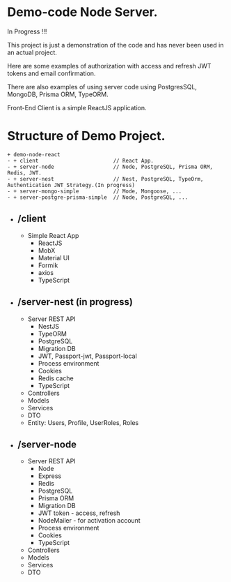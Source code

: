 # Demo-code Node Server.
In Progress !!!

This project is just a demonstration of the code and has never been used in an actual project.

Here are some examples of authorization with access and refresh JWT tokens and email confirmation.

There are also examples of using server code using PostgresSQL, MongoDB, Prisma ORM, TypeORM.

Front-End Client is a simple ReactJS application.

# Structure of Demo Project.
```
+ demo-node-react
- + client                        // React App.
- + server-node                   // Node, PostgreSQL, Prisma ORM, Redis, JWT.
- + server-nest                   // Nest, PostgreSQL, TypeOrm, Authentication JWT Strategy.(In progress)
- + server-mongo-simple           // Mode, Mongoose, ...
- + server-postgre-prisma-simple  // Node, PostgreSQL, ...
```

- ## /client
  - Simple React App
    - ReactJS
    - MobX
    - Material UI
    - Formik
    - axios
    - TypeScript

- ## /server-nest (in progress)
  - Server REST API
    - NestJS
    - TypeORM
    - PostgreSQL
    - Migration DB
    - JWT, Passport-jwt, Passport-local
    - Process environment
    - Cookies
    - Redis cache
    - TypeScript
  - Controllers
  - Models
  - Services
  - DTO
  - Entity: Users, Profile, UserRoles, Roles

- ## /server-node
  - Server REST API
    - Node
    - Express
    - Redis
    - PostgreSQL
    - Prisma ORM
    - Migration DB
    - JWT token - access, refresh
    - NodeMailer - for activation account
    - Process environment
    - Cookies
    - TypeScript
  - Controllers
  - Models
  - Services
  - DTO
